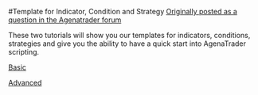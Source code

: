 #Template for Indicator, Condition and Strategy
[Originally posted as a question in the Agenatrader forum](http://www.tradeescort.com/phpbb_de/viewtopic.php?f=18&t=2680&p=11739)

These two tutorials will show you our templates for indicators, conditions, strategies and give you the ability to have a quick start into AgenaTrader scripting.

[Basic](https://github.com/AgenaTrader/Tutorials/blob/master/Example_Indicator_Condition_Strategy_Basic/Example_Indicator_Condition_Strategy_Basic.md)

[Advanced](https://github.com/AgenaTrader/Tutorials/blob/master/Example_Indicator_Condition_Strategy_Advanced/Example_Indicator_Condition_Strategy_Advanced.md)
